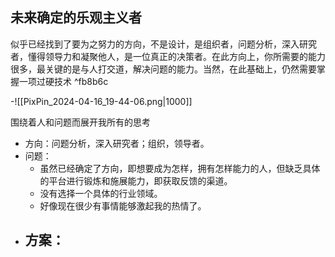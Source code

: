 ## 未来确定的乐观主义者

似乎已经找到了要为之努力的方向，不是设计，是组织者，问题分析，深入研究者，懂得领导力和凝聚他人，是一位真正的决策者。在此方向上，你所需要的能力很多，最关键的是与人打交道，解决问题的能力。当然，在此基础上，仍然需要掌握一项过硬技术 ^fb8b6c

-![[PixPin_2024-04-16_19-44-06.png|1000]]

围绕着人和问题而展开我所有的思考

- 方向：问题分析，深入研究者；组织，领导者。
- 问题：
	- 虽然已经确定了方向，即想要成为怎样，拥有怎样能力的人，但缺乏具体的平台进行锻炼和施展能力，即获取反馈的渠道。
	- 没有选择一个具体的行业领域。
	- 好像现在很少有事情能够激起我的热情了。
- 方案：
	- 


